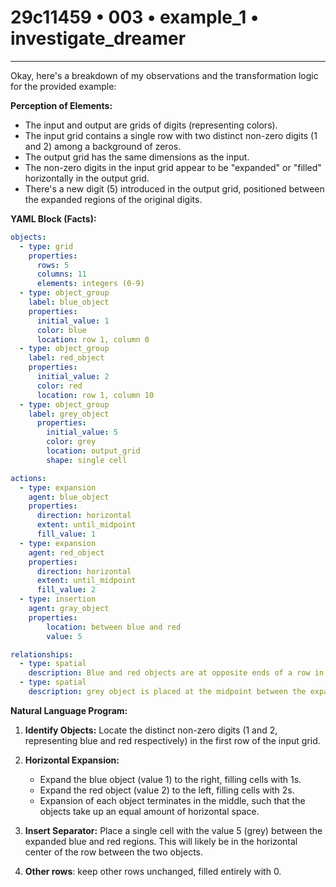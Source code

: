 # 29c11459 • 003 • example_1 • investigate_dreamer

---
Okay, here's a breakdown of my observations and the transformation logic for the provided example:

**Perception of Elements:**

*   The input and output are grids of digits (representing colors).
*   The input grid contains a single row with two distinct non-zero digits (1 and 2) among a background of zeros.
*    The output grid has the same dimensions as the input.
*   The non-zero digits in the input grid appear to be "expanded" or "filled" horizontally in the output grid.
*   There's a new digit (5) introduced in the output grid, positioned between the expanded regions of the original digits.

**YAML Block (Facts):**



```yaml
objects:
  - type: grid
    properties:
      rows: 5
      columns: 11
      elements: integers (0-9)
  - type: object_group
    label: blue_object
    properties:
      initial_value: 1
      color: blue
      location: row 1, column 0
  - type: object_group
    label: red_object
    properties:
      initial_value: 2
      color: red
      location: row 1, column 10
  - type: object_group
    label: grey_object
      properties:
        initial_value: 5
        color: grey
        location: output_grid
        shape: single cell

actions:
  - type: expansion
    agent: blue_object
    properties:
      direction: horizontal
      extent: until_midpoint
      fill_value: 1
  - type: expansion
    agent: red_object
    properties:
      direction: horizontal
      extent: until_midpoint
      fill_value: 2
  - type: insertion
    agent: gray_object
    properties:
        location: between blue and red
        value: 5

relationships:
  - type: spatial
    description: Blue and red objects are at opposite ends of a row in the input.
  - type: spatial
    description: grey object is placed at the midpoint between the expanded blue and red regions.

```



**Natural Language Program:**

1.  **Identify Objects:** Locate the distinct non-zero digits (1 and 2, representing blue and red respectively) in the first row of the input grid.

2.  **Horizontal Expansion:**
    *   Expand the blue object (value 1) to the right, filling cells with 1s.
    *   Expand the red object (value 2) to the left, filling cells with 2s.
    *   Expansion of each object terminates in the middle, such that the objects take up an equal amount of horizontal space.

3.  **Insert Separator:** Place a single cell with the value 5 (grey) between the expanded blue and red regions. This will likely be in the horizontal center of the row between the two objects.

4.  **Other rows**: keep other rows unchanged, filled entirely with 0.

